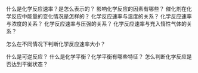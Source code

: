 
什么是化学反应速率？是怎么表示的？
影响化学反应的因素有哪些？
催化剂在化学反应中能量的变化情况是怎样的？
化学反应速率与温度的关系？
化学反应速率与浓度的关系？
化学反应速率与压强的关系？
化学反应速率与充入惰性气体的关系？

怎么在不同情况下判断化学反应速率大小？

什么是可逆反应？
什么是化学平衡？化学平衡有哪些特征？
怎么判断化学反应是否达到平衡状态？